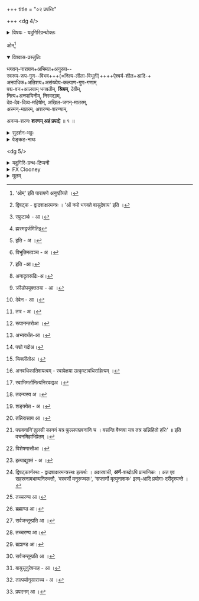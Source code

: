 +++
title = "०२ प्रपत्तिः"

+++
<dg 4/>

<details><summary>विषयः - यदुगिरिग्रन्थोक्तः</summary>

श्रीशरणागतिः
</details>

ओम्[^१_pg5]

[^१_pg5]: 'ओम्' इति पारायणे अनुष्ठीयते ।



<details open><summary>विश्वास-प्रस्तुतिः</summary>

भगवन्-नारायण+अभिमत+अनुरूप--  
स्वरूप-रूप-गुण--विभव+++(=नित्य-लीला-विभूती)++++ऐश्वर्य-शील+आदि-+  
अनवधिक+अतिशय+असंख्येय-कल्याण-गुण-गणाम्  
पद्म-वन+आलयाम् भगवतीम्, **श्रियम्**, देवीम्,  
नित्य+अनपायिनीम्, निरवद्याम्,  
देव-देव-दिव्य-महिषीम्, अखिल-जगन्-मातरम्,  
अस्मन्-मातरम्, अशरण्य-शरण्याम्,  

अनन्य-शरणः **शरणम् अहं प्रपद्ये** ॥ १ ॥  
</details>

<details><summary>सुदर्शन-भट्टः</summary>

**भगवन्-नारायण**-शब्दौ गुण-विभूति-पौष्कल्य-परौ,  
द्विषट्काष्टार्णयोर् अपि[^३_pg5] तत्-साहित्य-ज्ञान-परौ च ।  
अनुरूपेऽनभिमतिर्  
अननुरूपे चाभिमतिश्च दृश्यत इति  
तद्-व्युदासाय **अभिमतानुरूपशब्दौ** ।

[^३_pg5]: द्विषट्क - द्वादशाक्षरमन्त्रः । 'ओं नमो भगवते वासुदेवाय' इति ।

रूपानन्तर-**गुण**-शब्दः सौन्दर्यादि-परः ।  
परत्व-सौलभ्य-कोटि-निविष्ट-गुण-जात-प्रदर्शनार्थौ **ऐश्वर्य-शील-शब्दौ** ।  
**अनवधिक** इत्य्-आदि स्पष्टार्थः[^1_pg6] ।  
परत्व-सौलभ्ययोस् समाख्याः प्रमाणयति **पद्म** इत्य्-आदिभिश् चतुर्भिः पदैः ।

[^1_pg6]: स्फुटार्थः - आ।

सदाऽपराधानभिज्ञतायै **नित्यानपायिनीम्** इति पदम् ।

दौर्लभ्यरूपाऽवद्यरहिता **निरवद्या** ।

कृताऽभिषेका **महिषी** । अतः अप्रतिहत-चिकीर्षिता ।

**अखिल**-शब्दः स्वान्तर्भावपरः न ह्यस्मद्वर्जितमिति[^1_pg13] भावः । 

शरण्यं भगवन्तमलब्धवन्तः - **अशरण्याः**,  
अहमपि तेष्वेक इत्याह-अनन्य इति । 

[^1_pg13]: ह्यस्मद्वर्जमितिइ

</details>

<details><summary>वेङ्कट-नाथः</summary>

ननु 'विष्णुपत्नी', (तै.सं. ४-४-१२) 'विष्णुवल्लभा' इत्य्-आदिषु  
भास्करेण प्रभेव पत्याऽसौ निरूप्यताम् ।  
यथोक्तं ताभ्याम् एव;  
'अनन्या हि मया सीता ', (रा.यु.११८-१९)  
'अनन्या राघवेणाऽहम्' (रा. सुं. २१-१५)  
इति।

इह तु तया तन्-निरूपणे व्याख्येयस्थे  
किम् इति भगवताऽसौ +++(सह)+++ निरूप्यते ?  
प्रस्तुतोपयोगार्थम् इति ब्रूमः ।  
भगवद् अभिमतानुरूपत्वे हि तस्यास्,  
तेनेच्छा-विघाताभावात्,  
तद्+++(=लक्ष्मी)+++-विरुद्धेच्छा-विरहाच् च  
ततोऽस्मद्-इष्टं सिद्ध्येत् ।

प्रभया प्रभावत इव व्याख्येय-गतं  
तया तस्य निरूपणम् अपि श्री-वल्लभादि-व्यपदेशेन दर्शयिष्यति ।

इदञ् च परस्-पर-निरूप्यत्वम् अन्यत्राप्य् उक्तम्

> 'तद् एतत्-सूक्ष्म-मिथुनं  
परस्-पर-विचिह्नितम् ।  
आदाव् अन्योन्य-मिश्रत्वात्  
अन्योऽन्य-प्रतिपादकम्' ॥

इति ।  
आदाव् अन्योऽन्य-मिश्रत्वात्  
'शान्तानन्त' (च. श्लो. ४) इत्य्-आदि-[^1_pg5] प्रकारेण  
नित्यम् अन्योऽन्य-सम्बद्धत्वाद् इत्य् अर्थः ।  
न च परस्-पर-निरूप्यत्वे ऽन्योन्याश्रयदोषः,  
प्रभा-प्रभावतोर् इव  
प्रमाणतः प्रकारान्तरेणापि तयोर् निरूपणात् ।

अत्र द्वि-षट्काष्टाक्षर+++(=१२आक्षर-८आक्षर-मन्त्र)+++-गताभ्यां भगवन्-नारायण-शब्दाभ्यां  
'शुद्धे महा-विभूत्य्-आख्ये', (वि.पु.६-५-७२)  
'नर-सम्बन्धिनो नाराः' (अहि.सं.५२-५०)  
इत्य्-आदिभिर् निरुक्ताभ्याम्  
उभय+++(मन्त्र)+++-लिङ्गत्वम् उभय+++(मन्त्रोक्तदेव)+++-विभूतित्वञ् च[^2_pg5] ख्याप्यते।

(

> तत्र पूज्य-पदार्थोक्ति-  
परिभाषा-समन्वितः।  
शब्दोऽयं नोपचारेण +++(नारायणे)+++,  
त्व् अन्यत्र ह्य् उपचारतः॥ ७७॥
>
> उत्पत्तिं प्रलयं चैव  
भूतानाम् आगतिं गतिम्।  
वेत्ति विद्याम् अविद्यां च  
स वाच्यो भगवान् इति॥

)

भगवच्-छब्दस्य  
'उत्पत्तिं प्रलयञ्चैव' (वि.पु.६-५-७८)  
इत्य्-आदि-प्रदर्शित-क्रमेण  
'अन्यत्र ह्य् उपचारतः' (वि.पु.६-५-७८)  
इत्य् औपचारिक-प्रयोग-प्राचुर्यम् अस्ति ।

नारायण शब्दस्य तु तन् नास्ति ।  
कारण-वाक्येषु चानन्यथा-सिद्ध-निःसन्देह-विशेष-निर्धारणोपयुक्तश् चायम् ।

[^1_pg5]: इति - अ ।


[^2_pg5]: विभूतिमत्वञ्च - अ ।

> 'एको ह वै नारायण आसीन्,  
न ब्रह्मा, नेशानः' (महोपनिषत् - ७)

इत्य्-आदि-[^2_pg6] श्रुतेः ।

'सहस्रशीर्षम्' (महाना.उ.११-२५) इत्यनुवाके च  
तेनैव सर्व-पर-विद्या-वेद्य-निर्धारणम् ।  
अतस् तेनात्र विशेष्यस्य निर्देशः ।

ततश् च तद्-विशेषणतया भगवच्-छब्दो  
नात्र[^3_pg6] रूढः -  
उभय+++(मन्त्र)+++-लिङ्गत्व-व्यक्त्य्-अर्थम् एव ।

उक्त-प्रकारं भगवतः +++(लमी-नारायणात्मकं)+++ स्वरूपं  
निरतिशयानन्दतया मुक्तानां नित्यानाम् इव च  
स्वस्याप्य् अभिमतम्,  
ततोऽपि स्व-वल्लभायाः स्व-रूपादिकम्  
इत्य् अभिप्रायेण **अभिमतेत्य्** उक्तम् ।

श्रूयते हि -  
'श्रियं लोके देव-जुष्टामुदाराम्' (श्रीसू. ५) इति ।

निरवधिक क्रीडादिमता[^4_pg6] निरुपाधिक-_देवेन_[^5_pg6] भगवता  
प्रीति-विषयीकृताम् इत्य् अर्थः।

सापेक्ष-निरपेक्षयोः निरपेक्ष-सम्प्रतिपत्तेः,  
बाधकस्य चाभावाद्,  
औचित्यातिशयात्  
तथैव वेद-विद्-व्याख्यातत्वाच् च,  
_देव_-शब्दोऽत्र वासुदेवपरः ।

'देवैर् जुष्टाम्' इति तु मन्दम् ।

स्मर्यते च 'प्राणेभ्योऽपि गरीयसीम्' इति ।

> 'अस्या देव्या मनस् तस्मिन्  
तस्य चास्यां प्रतिष्ठितम् ।  
तेनेयं स च धर्मात्मा  
मुहूर्तम् अपि जीवति' ॥  
(रा. सुं. १५-५२)

इति च ।  
**अभिमतत्वे** ऽपि अननुरूपत्वम्  
**अनुरूपत्वे** ऽपि अनभिमतत्वञ् च  
लोके दृष्टम् इति  
तद्-व्यवच्छेदार्थम् उभयोक्तिः -

यथा

> 'चकर्थ यस्या भवनं भुजान्तरम्'  
> (स्तो.र. ३७)

(

> गुणेन रूपेण विलासचेष्टितैस्  
सदा तवैवोचितया तव श्रिया ॥ ३८ ॥

)

इत्य्-आदि-श्लोकयोः।


लोके केनचिद् आकारेणाभिमताऽनुरूपत्वम्  
आकारान्तरेण तद्-अभावश् च क्वचिद् दृश्यते,  
तद्-व्युदासाय **स्वरूप-रूपादि**-सर्वोक्तिः ।

[^2_pg6]: इति -आ।


[^3_pg6]: अनादृतरूढिः-अ।


[^4_pg6]: क्रीडोपयुक्ततया - आ ।


[^5_pg6]: देवेन - आ ।


###### लक्ष्मी-स्वरूपादेः भगवत्-स्वरूपाद्यानुरूप्य-स्थापनम्
अत्र तु[^6_pg6] स्वरूपस्य गुणत्वायोगात्,  
**स्वरूपं, रूपं गुणः विभवैश्वर्य-शीलाद्य्-अनवधिकातिशय-असङ्ख्येय-कल्याण-गुण-गणश्** च इति द्वन्द्वः ।


[^6_pg6]: तत्र - अ ।


<dg 6/>

**अनुरूपत्वम्** इह  
सम्बन्धे सति प्रकृष्टं सादृश्यम् ।  
यथा 'परस्परस्य सदृशौ प्रमाणेङ्गित-चेष्टितैः' (रा. बा. ४८-५) इति,

रत्न-काञ्चन-मुक्ता-प्रवालादेर् इव  
स्वसम्बन्धेन शोभातिशय-हेतुत्व-रूपम् औचित्यं वा;  
यथा

> 'अतीव रामः शुशुभे ऽतिकामया  
विभुः श्रिया विष्णुर् इवामरेश्वरः' ॥  
(रा.बा.७७-२९)

इति, यथा च

> 'तुल्य-शील-वयो-वृत्तां  
तुल्याभिजन-लक्षणाम् ।  
राघवोऽर्हति वैदेहीं  
तञ्चेऽयम् असितेक्षणा' ॥  
(रा. सुं. १६-५)

इति च ।  
अत्र वयो-लक्षणयोस् _तुल्य_-शब्दः औचित्य-परः;  
दम्पत्योर् न्यूनाधिक-वयस्कत्वात्+++(4)+++,  
स्त्री-पुंस-लक्षणानाञ् च भिन्न-प्रकारत्वात्।  
तत्-सहोक्तया शीलादिष्व् अप्य् औचित्य-पर एव -  
_तुल्य_-शब्दोक्तार्थस्य '_अर्हति_' इति समुदाय-निर्देशाच् च ।

यद् वा, अर्हत्त्वस्य साधकतया _तुल्य_-शब्देन सदृशत्वम् उच्यते ।  
वयसस् सदृशत्वं

> 'धन-कनक-द्युती युव-दशाम् अपि मुग्ध-दशाम्' (श्रीगु.र.को. ३५)

इत्युक्तम् आसन्नतरत्वम् ।

लक्षणस्य सदृशत्वं  
पति-लक्षणवत् सर्वोत्कर्ष-व्यञ्जकत्वम्;  
येन स पुरुषोत्तमः;  
सा च

> 'सर्वलक्षणसम्पन्ना  
नारीणामुत्तमोत्तमा',  
(रा.बा. १-२७)

इत्युच्यते ।

> सदा तवैवोचितया तव श्रिया (स्तो. र. ३८)

> 'आहुस् स्वैर् अनुरूप-रूप-विभवैः'  
(च.श्लो.४)

इत्य्-आदिकम् अत्रानुसन्धेयम् ।  
भगवत्-**स्वरूपादेः** एतत्-स्वरूपादीनां  
स्यथा-क्रमम् आनुरूप्यम् ऊह्यम् ।

तत्र **स्वरूपं** स्वासाधारण-धर्म-निरूप्यं धर्मि,  
तस्यानुरूप्यम्,  
'नानयोर् विद्यते परम्' (वि.पु.१-८-३५) इत्य्-आदिषु ग्राह्यम् ।

**रूपं** हि, 'हिरण्यवर्णाम्' (श्रीसू. १) इत्य्-आद्य् आम्नातम् ।  
**तस्यानुरूपत्वं** हि अति-रमणीयत्व-नित्यत्वाऽप्राकृतत्वादि विशिष्टम् अद्भुततमत्वम्,  
'नित्यैवैषा' (वि.पु. १-८-१७) इत्य् उपक्रम्य

> 'विष्णोर् देहानुरूपां वै  
करोत्य् एषाऽऽत्मनस् तनूम्'  
(वि.पु.१-९-१४५)

इति च निगमितम् ।

अत्र रूपाद् अनन्तरो[^1_pg7] **गुण**-शब्दस् सौन्दर्यादि दिव्य-विग्रह-गुण परः ।

> 'गुणाद् रूप-गुणाच् चापि  
प्रीतिर् भूयो व्यवर्धत[^2_pg7] (रा.बा.७७-२९)

इतिवत् विग्रह-गुणानां स्वरूप-गुणानाञ् च पृथङ् निर्देशः  
प्रीत्य्-अतिशय-द्योतनार्थः ।

[^1_pg7]: रूपानन्तरोआ ।

[^2_pg7]: अभ्यवर्धत-आ ।

<dg 7/>

**विभवः** -

> 'फणि-पतिश् शय्यासनं वाहनम्' (च. श्लो. २)

इत्य्-आदिभिर् उक्तं +++(नित्य-लीला-विभूतीति)+++ विभूति-द्वयम् ।  
यथोक्तम् -

> 'अस्या मम च शेषं हि  
विभूतिर् उभयात्मिका'  
(वि.सं.)

इति ।  
उक्तञ् च श्रीराममिश्रैः -

> 'उभयाधिष्ठानञ् चैकं शेषित्वम्'  
(षड्-अर्थ-सङ्क्षेपः)

इति ।  
एवं द्वयोर् विभवस्यैकत्वेऽपि  
तद्-आनुरूप्य-वचनम् अन्यूनानतिरिक्त-विभूतिमत्व-परम् ।

यद्वा, 'अर्थो विष्णुर् इयं वाणी' (वि.पु.१-८-१८) इत्य्-आदिभिः  
लौकिक-दम्पती-न्यायेन विभज्य निर्दिष्टो विभूत्य्-अंशः ।  
स्वासाधारण-विभूषणादिकञ् च **विभवः** ।


> निधिः पद्मो[^1_pg8] निधिश् शङ्खश्   
चतुर्दन्ती गजस्तथा ।  
कल्याण-सर्पः पञ्चास्यः[^2_pg8]  
शिक्षितो गृहरक्षकः ॥

इत्य्-आदि च पुराण-प्रसिद्धम् आनुरूप्यम्  
इह यथार्हं ग्राह्यम् ।

</details>

<dg 5/>

<details><summary>यदुगिरि-ग्रन्थ-टिप्पनी</summary>

**भगवच्**-छब्दस्य हेयगुण-रहितस् सन् समस्त-कल्याण-गुणाकरः इत्यर्थः ।

**ऐश्वर्ये शीले** चान्वितेन आदि-शब्देन  
परत्व-सौलभ्यौपयिक-गुण-वर्ग-द्वय-सङ्ग्रहः,

> 'सर्वैश्वर्य-गुणोपेतां  
नित्यं तद्-धर्म-धर्मिणीम्'  
(ब्रा.पु.)

इत्य्-आदिभिर् एतत्-सिद्धिः ।

अत्र परस्परेच्छा-विघाताभावाद् ऐश्वर्यम् अनुरूपम् ।  
शीलञ् च गुहादिषु रामस्येव,  
त्रिजटादिषु तस्याः प्रसिद्धम्।  
एवं पति-पारार्थ्य-युक्त--तद्-इतर-सर्व-शेषित्वान्वितानाम् अन्येषाम् अपि गुणानाम्  
आनुरूप्यं सुगमम् ।

> 'ब्रह्मेशादि-सुर-व्रजस् सदयितस् त्वद्-दास-दासीगणः ' (च. श्लो. १)

इत्युक्तेभ्यस् सातिशय-असङ्ख्यात-गुणेभ्यो व्यावृत्त्य्-अर्थम् आह  
"**अनवधिकातिशयासङ्ख्येय**" इति ।  
अनवधिकत्वम्[^१_pg8] इह  
स्वापेक्षया उत्कृष्टावधि-राहित्यम् ।

> ननु भगवत एव +ऐश्वर्यम् अनवधिकातिशयम्,  
'तमीश्वराणां परमं महेश्वरम्' (श्वे.उ.६-७),  
'सर्वेश्वरेश्वरः कृष्णः', (वि.ध.७४-४४)  
'न त्वत्-समश् चाभ्यधिकश् च दृश्यते' ( श्वे.उ.६-८)  
'न त्वत्-समो ऽस्त्य् अभ्यधिकः कुतोऽन्यः' (भ.गी.११-४३)  
इत्य्-आदिभिस् तथोक्तेः ?  
'पुम्-प्रधानेश्वरेश्वरी' (ल.स. १) इति नाम तु स्त्रीप्रत्ययानुपपत्तेः,  
श्रुत्यादिविरोधाच् च +अन्यथा नेयम् ।  
'पुम्प्रधानयोः' गो-बलीवर्द-न्यायेन  
विशेषत उक्तानां ब्रह्मादीश्वराणाञ् च भगवान् ईश्वरः, तत्पत्नी +इयम् इति,  
'पुंयोगाद् आख्यायाम्' (पा.सू. ४-१-४८) इति स्त्रीप्रत्ययोपपत्तिः ।  
पुम्प्रधाने स्व-शक्त्यैव नियच्छति ।  
ईश्वरञ्च+++(=??)+++ वाल्लभ्येनेति निर्वाहो  
विरूपः क्लिष्टश्च -  
'ईश्वरीं सर्वभूतानां' (श्रीसू. ९) इत्येतद् अप्य् एतेन गतार्थम् इति ।

अत्रोच्यते-

यद्यपि नाम्नि तथा निर्वाह,  
तथाऽपि श्रुतौ न तथा स्यात्,  
'सर्वभूतानाम्' इति षष्ठ्य्-अन्वय-वैघट्य-प्रसङ्गात् ।  
स्त्री-प्रत्ययस् तु बाहुलकेन नेयः ।

[^१_pg8]: अनवधिकातिशयत्वम् - स्वापेक्षया उत्कृष्टावधिराहित्यम् ।


[^1_pg8]: पद्मो गदोअ।


[^2_pg8]: चिक्लीतोअ ।


<dg 8/>

'अस्येशाना जगतो विष्णुपत्नी' (तै. सं. ४-४-१२) इति च मन्त्रान्तरेण उक्तम् ।  
तद् अपि हि तद्विभूतिभूतभूमिविषयत्वात् तत्पर्यवसाय्येव । श्रीवैकुण्ठगद्ये च शेषादीनामपि तदाज्ञानुविधायित्वमुक्तम्, 'शेषशेषाशनादि सर्व परिजनं भगवतस्तत्तदवस्थोचित-परिचर्यायामाज्ञापयन्त्या' (वै.ग.) इति । आहुश्च भगवद्यामुनाचार्याः - 'यस्यास्ते महिमानमात्मन इव त्वद्वल्लभोऽपि प्रभुः, नालं मातुमियत्तया निरवधिं नित्यानुकूलं स्वतः' (च.श्लो. २) इति । वेदार्थसङ्ग्रहे च उक्तं, स्वाभिमत[^1_pg9] स्वानुरूपस्वरूपरूपगुणविभवैश्वर्यशीलाद्यनवधिकमहिममहिषी' इति । उक्तञ्च श्रीवत्साङ्कमिश्रैः - 'देवि! त्वन्महिमावधिर्न हरिणा नापि त्वया ज्ञायते' (श्रीस्त. ८) इति । तदात्मजैश्च 'प्रशकनबल' - इत्यारभ्य, - 'तव भगवतश्चैते साधारणा गुणराशयः' (श्रीगु.र.को. ३२) इति । न चैतावता भगवतो निस्समाभ्यधिकत्वविरोधः, प्रत्युत तत्प्रतिष्ठापनमेव, 'ह्रीश्च ते लक्ष्मीश्च पत्न्यौ' (तै. आर. ३-१३-४१) इति श्रुतेः । न ह्येवंविधपत्नी विशिष्टत्वं कस्यचित् अन्यस्य[^2_pg9] अस्ति, येन तत्साम्यादिशङ्का स्यात् । उपबृंहितञ्च 'अप्रमेयं हि तत्तेजो यस्य सा जनकात्मजा' (रा.अर.३७-१८) इति । एवमस्याश्शीलादीनामनवधिकातिशयत्वेऽप्यविरोधः 'यथा प्रभागुणोत्कर्षे भास्करो निस्समाधिकः । श्रीमानपि तथैव स्यात्पतिः पत्नीगुणोन्नतौ ॥ ज्ञानभोगसमानत्वे नित्यमुक्तेश्वरेषु च । यथा वैषम्यनियतिस्तथैवाऽत्रेत्यनाविलम्' ॥ शास्त्रेषु बहुधा भगवद्गुणत्वादिरूपेण निर्दिष्टायास्तस्याः कैश्चिन्निर्गुण त्वादिकं शङ्क्यते[^3_pg9] इति तद्व्युदासाय[^4_pg9] कल्याणगुणोक्तिः । गुणत्वादिनिर्देशास्तु अस्या द्रव्यत्वाद्यविरोधेन अन्यपरा इति तत्र तत्र द्रष्टव्यम्। 'ततोऽवलोकिता देवाः' (वि.पु.१-९-१०६) 'त्वयाऽवलोकितस्सद्यः' (वि.पु. १-९-१३०) 'स श्लाघ्यस्स गुणी धन्यः' (वि.पु.१-९-१३१) इत्य्-आदिभिरेतदवलोकनात् क्षुद्राणामपि गुणसिद्धौ, सर्वकल्याणगुणशालित्वमस्याः कैमुत्यसिद्धम् । कल्याणत्वं मोक्षपर्यवसायितत्त्वज्ञानादिमङ्गलावहत्वं स्वयं नित्यानुकूलत्वञ्च । 'न ते वर्णयितुं शक्ता गुणान् जिह्वाऽपि वेधसः' (वि.पु.१-९-१३३) इत्याद्यभिप्रेतसर्वापरिच्छेद्यगुणानन्त्यातिशयसूचनाय **गण**-शब्दः, ऐश्वर्यादेरनेकावान्तरगुणसमुदायात्मकत्वाद्वा, 'प्रकृष्टं विज्ञानम्' (व. स्त. १५) इत्य्-आदि-न्यायात् ।

[^1_pg9]: स्वाभिमर्तानित्यनिरवद्यअ ।


[^2_pg9]: तदन्यस्य अ ।


[^3_pg9]: शङ्क्येत - अ ।


[^4_pg9]: तन्निरासाय आ ।


अथ विभूतितोऽपि मङ्गलनिर्वाहकत्वं प्रदर्शयति-पद्मवनालयाम् इति । एतेन 'पद्मे स्थितां पद्मवर्णाम्', (श्रीसू. ४) 'गन्धद्वाराम्' (श्रीसू. ९) इत्याद्याम्नातसौवर्ण्यसौगन्ध्यातिशयोऽपि सूचितः । तच्छरणवरणमन्त्रे चोक्तम् - 'तां पद्मनेमीं शरणमहं प्रपद्ये' (श्रीसू.५) इति नाभिस्थानीयकर्णिकावस्थानात्प-द्ममस्याः नेमिवद्भवति । 'पद्ममेव नेमिः - नयनसाधनं यस्यास्सा पद्मनेमी' इति केचित्, 'मातरं पद्ममालिनीम्', (श्रीसू. ११) 'आर्दां पुष्करिणीं पुष्टिं पिङ्गलां पद्ममालिनीं,' (श्रीसू.१३) 'श्रीनिलयमालाधारिणी', (श्रीमन्त्रम्) 'प्रियाणि तस्याः पुष्पाणि कमलानि विदुर्बुधाः,' (धनदीये) 'विकासिकमलस्थिता' (वि.पु.१-९-१००) इत्य्-आदि-ष्वप्यस्याः विशेषतः पद्माङ्गीकारश्रुतेः । श्रीविष्णुस्मृत्यादिषु विस्तरेणोक्तानां मङ्गल्यविभूतिभेदानाम् इयं विशेषतो देवतेति ज्ञापयितुमिह सुप्रसिद्धमुख्यमङ्गलभूतपद्मवनोदाहरणम् । 'यत्र पद्मवनानि[^१_pg10] च' इति भगवतो विशेषसन्निधिस्थाने पद्मवने तद्विग्रह इव ' असौ विशेषेण[^1_pg10] सन्निधत्ते । एतेन'साऽहं वै पङ्कजे जाता सूर्यरश्मिप्रबोधिते । भूत्यर्थं सर्वभूतानां पद्मा श्रीः पद्ममालिनी' ॥ (म.भा. शां. २२१-२०) इति श्रीवासवसंवादोक्तं सर्वभूतोज्जीवनार्थावतारसौलभ्यमपि प्रदर्शितं भवति । एवं मङ्गलगुणविभूतियोगेन निर्दोषत्वमपि सङ्कलय्याह - भगवतीम् इति । 'ज्ञानशक्तिबल' (वि.पु.६-५-७४) इत्यारभ्य 'विना हेयैर्गुणादिभिः' (वि. पु. ६-५-७५) इति हि स्मर्यते ।

[^१_pg10]: पद्मवनानि'तुलसी काननं यत्र फुल्लपद्मवनानि च । वसन्ति वैष्णवा यत्र तत्र सन्निहितो हरिः' ॥ इति वचनमिहाभिप्रेतम् ।


[^1_pg10]: विशेषणासौआ ।


###### श्री-शब्दनिर्वचनम्
अथोक्तवक्ष्यमाणसर्वातिशयस्थापिकया सुप्रसिद्धस्वासाधारणसमाख्यया सर्वसमाश्रयणीयत्वादिकमाहश्रियम् इति । एवं हि **श्री**-शब्दो निरुच्यते

शृणाति निखिलान्दोषान् श्रीणाति च गुणैर्जगत् । श्रीयते चाखिलैर्नित्यं श्रूयते च परम्पदम् ॥ (अहि.सं.५१-६५) इति । 'श्रयन्तीं श्रीयमाणाञ्च शृणन्तीं शृण्वतीमपि' । ( अहि. सं. २१-८) इति च ।अस्य च नाम्नस्सर्वप्रकारोत्कर्षज्ञापकत्वम् आहुः - 'श्रीरित्येव च नाम ते भगवति ! ब्रूमः कथं त्वां वयम्' (च.श्लो.१) इति । 'श्रीरसि यतः' (श्रीगु.र.को.२९) इति च । भगवन्नारायण-पदोक्तस्यानुरूप्यञ्च भगवतीम्, श्रियम् इति, पदाभ्यां दर्शितम् । श्रीपदनिरुक्तिभिस्संश्रित-दोषनिराकरणम्, प्राप्यरुचिप्रापकाध्य वसायादिप्रदानमुपायस्वरूपनिर्वर्तकत्वम् । 'पितेव त्वत्प्रेयान्' (श्रीगु.र.को.५२) इत्युक्तं[^1_pg11] प्रतिप्रसादजनकत्वञ्च सिद्धम् । एवमाश्रितार्थव्यापारास्तदनुगुणावतारादयश्च न कर्मकृत इत्याह-देवीम् इति। भर्तुर्लीलायामैकरस्यात्तदनुगुणव्यापारोपपत्तिरिति भावः। भगवतीमित्यादिपदत्रयेण द्विषट्कार्णस्थ[^१_pg11] भगवद्वासुदेवपदार्थानुरूप्यञ्च ज्ञाप्यते । श्रियं देवीम् इति समभिव्याहारेण, 'श्रियं देवीमुपह्वये श्रीर्मा देवी जुषताम्' । (श्रीसू. ३) 'श्रीर्देवी पयसस्तस्मादुत्थिता धृतपङ्कजा' ॥ (वि.पु.१-९-१००) इत्यादयश्श्रुतिस्मृतयः सूच्यन्ते । 'श्रियः श्रीश्च भवेदग्र्या' (रा.अयो.४४-१५) इत्याद्युक्तं पतिसम्बन्धेन द्योतमानत्वादिकमपि देवीमित्यनेन गम्यते । एवं 'क्रीडार्थमवतीर्णस्य तस्य' इत्याद्युक्तलोकानुकम्पाहेतुकावतारायाः अपि तस्याः 'पश्यतां सर्वदेवानां ययौ वक्षःस्थलं हरेः, (वि.पु.१-९-१०५) 'मया विना शुष्यति शोकदीनम्' (रा. सुं.३६-२८) इत्य्-आदिभिरागन्तुकसंश्लेष विश्लेषादिव्यपदेशात् कथमपराधभीतानां तत्तदवस्थासु तत्पुरस्कारेण भगवदाश्रयणं स्यादित्यत्राह - नित्यानपायिनीम् इति । 'श्रीवत्सवक्षा नित्यश्रीः' (रा.यु.११४-१५) 'नित्यैवैषा जगन्माता विष्णोः श्रीरनपायिनी, (वि.पु.१-८-१७) 'अन्येषु चावतारेषु विष्णोरेषाऽनपायिनी', (वि.पु.१-९-१४४) 'भगवद्वासुदेवस्य नित्यैवैषाऽनपायिनी,'

[^१_pg11]: द्विषट्कार्णस्थः - द्वादशाक्षरमन्त्रस्थः इत्यर्थः । अक्षरवाची, **अर्ण**-शब्दोऽपि प्रामाणिकः । अत एव सहस्रनामभाष्यनिरुक्तौ, 'वस्वर्णो मनुरुज्वलः', 'सप्तार्णो मृत्युनाशकः' इत्य्-आदि प्रयोगाः दरीदृश्यन्ते ।


[^1_pg11]: इत्याद्युक्तं - अ ।

[^2_pg11]: अवगम्यते - अ ।??

<dg 11/>


'महाविभूतेस्सम्पूर्णषाड्गुण्यवपुषः प्रभोः । मम सर्वात्मभूतस्य नित्यैवैषानपायिनी' ॥ (ब्रा.पु.) इत्य्-आदिभिरनयोर्न कदाचिदपि विश्लेषः । अवतारेष्वपि कदाचिद्विश्लेषशोकादेरभिनयमात्रमेव । इदञ्च श्रीमद्रामायणान्ते सूचितम्'रामस्य सव्यपार्श्वे तु पद्मा श्रीस्समवस्थिता । दक्षिणे ह्रीर्विशालाक्षी व्यवसायस्तथाग्रतः' (रा.उत्त.१०९-६) इति। एवं देवीमित्यन्तेन **व्याख्येयस्थश्री**-शब्दार्थो दर्शितः। तन्मुखेन नित्यं भगवतस्सुखप्रसादनीयत्वं व्यञ्जयितुं[^1_pg12] नित्यानपायिनीम् इत्यन्तेन तत्रत्यमतुबर्थश्चोक्तो भवति। ननु भगवतीमित्यादिभिस्स्वतो निर्दोषत्वादौ नित्यसम्बन्धे च सिद्धेऽपि स्त्रीत्वोपाधिवशात्कदाचित्पतिपारार्थ्यवैमुख्यम्, पतिप्रतिकूलाभिप्रायत्वम्, अविमृश्यकारित्वम्,नृशंसत्वम्, निग्रहरुचित्वञ्च 'शतह्रदानां लोलत्वं मत्स्यानां प्रतिकूलताम्[^2_pg12] । गरुडानिलयोश्शैघ्र्यम् अनुगच्छन्ति योषितः' ॥ (रा.अर.१३-६) 'विद्यते स्त्रीषु चापल्यं' (रा.युद्ध. १६-९) 'किं न कुर्वन्ति योषितः। इत्य्-आदिभिः प्रसिद्धं यदि स्यात्तदा कथं नित्यमशरण्यशरण्यत्वं स्यादित्यत्राहनिरवद्याम् इति । सामान्यतस्स्त्रीत्वनिबन्धनदोषवचनं क्षेत्रज्ञेष्वेव कर्मोपाधिविशेषनियतं प्रायिकञ्चेति नास्याः तत्प्रसङ्गः । उक्तञ्च तथैव, 'अनवद्याऽनवद्याङ्गी नित्यं तद्धर्मधर्मिणी' (ल.तं.१७-३१) इति । श्रीरामायणे च 'इयन्तु भवतो भार्या दोषैरेतैर्विवर्जिता' (रा. अर. १३-७) इति। किञ्च, 'आनृशस्यं परो धर्मस्त्वत्त एव मया श्रुतः' (रा. सुं. ३८-४१) इति स्मारयन्त्या नृशंसत्वप्रसङ्ग एव नास्ति । निग्रहरुचिञ्च समर्थाया एवास्या अत्यन्तापकारिष्वपि न सम्भवतीति स्ववाक्यसिद्धम्, 'असन्देशात्तु रामस्य तपसश्चानुपालनात् । न त्वां कुर्मि दशग्रीव! भस्म भस्मार्ह ! तेजसा' ॥ (रा.सुं.२७-२०) इति एतद्विभूतिभूत देवतादिषु [^3_pg12] स्वकर्म[^4_pg12] वशादीदृशदोषसम्भवेऽपि नास्याः तन्मूलभूतसङ्कल्पः ! देवदेवदिव्यमहिषीम्

[^1_pg12]: तच्चरण्य आ।


[^2_pg12]: ब्रह्माण्ड आ।


[^3_pg12]: सर्वजन्तून्प्रति आ ।


'त्वया देवि ! परित्यक्तं सकलं भुवनत्रयम् । विनष्टप्रायमभवत्त्वयेदानीं समेधितम्' ॥ (वि.पु.१-९-१२३) 'सन्त्यक्ता ये त्वयाऽमले!' (वि.पु.१-९-१२९) इत्य्-आदि-षूक्तसन्त्यागोऽप्युपेक्षामात्रम् । तच्च प्रीतिकोपविरहेणावस्थानम् । नन्वेवं भगवदभिमतत्वादिकं शरण्य[^1_pg12] त्वौपयिकं सर्वं तत्पत्न्यन्तरेऽपि स्यात् 'विष्टम्भो दिवो धरुणः पृथिव्याः' (तै.सं.४-४-१२) इत्य्-आदिभिस्तन्माहात्म्यप्रसिद्धेः, तारतम्यन्तु दुरूहम् । अतः कथम् अशरण्यशरण्यामनन्यशरण इत्युच्यते ? तत्राह - देवदेवदिव्यमहिषीम् इति । यथा मनुष्यादिभ्योऽ धिकानां ब्रह्मादिदेवानां मनुष्यस्थानीयानां सर्वप्रकारसमधिकतया भगवान् देवः, तथा ब्रह्मदिदेवपत्नीभ्यस्समधिकानां भगवत्पत्नीनामप्यसौ प्रधानतमेत्यभिप्रायेणात्र **दिव्य**-शब्दः । इयं ह्युभयाधिष्ठानैकशेषित्वसाम्राज्येन सर्वमङ्गलप्रदायित्वादिभिश्च प्रकृष्यत इति भगवच्छास्त्रे उक्तम् । तथा ब्राह्मो[^2_pg12] पुराणेऽपि'अनन्त नामधेया च शक्तिचक्रस्य नायिका' (ब्र.पु) इति । पत्न्यादिषु **शक्ति**-शब्दस्तद्विहारादिकार्योपयुक्तविशेषणत्वाभिप्रायः । तदिदं प्राधान्यं 'कृताभिषेका महिषी' (अमरः.२-६-५) इति विशेषणात् **महिषी**-शब्देनैव वा विवक्षितम् । तदा **दिव्य**-शब्दः तद्विग्रहस्य भगवद्विग्रहस्येवाप्राकृतत्वादिकं व्यनक्ति । एवं चिकीर्षितभङ्गपरिहाराय प्रत्याख्यानानर्हत्वाय च पतिवाल्लभ्यातिशय उक्तः । अथ तथाविधोत्कर्षस्वनिकर्ष-स्वापराधदर्शनजनितसाध्वसपरिहाराय प्रजावात्सल्यातिशयमाह अखिलजगन्मातरम् इति । जगच्छब्द इह चेतनपरः । 'नमामि सर्वलोकानां जननीमब्धिसम्भवाम्', (वि.पु.१-९-११७) 'त्वं माता सर्वलोकानाम्' (वि.पु.१-९-१२६) इत्य्-आदिभिरस्याश्चतुर्मुखादीन् सर्वाञ्जन्तून्प्रति[^3_pg12] मातृत्वात् लोकमातेति नाम पठ्यते । एवमुपबृंहणबलात् 'निचदेवीं

[^1_pg12]: तच्चरण्य आ।


[^2_pg12]: ब्रह्माण्ड आ।


[^3_pg12]: सर्वजन्तून्प्रति आ ।



'मातरम्' (श्रीसू. १२) इत्य्-आदि-षूक्तमस्या मातृत्वं भगवतः पितृत्वेन समानविषयम्, न हि तत् मदेकवर्जम् इदमस्या मातृत्वमित्यभिप्रायेण **अखिल**-शब्दः । तदिदं विश्वमातृत्वप्रदर्शितं निरुपाधिकवात्सल्यं 'रिपूणामपि वत्सलस्य' (रा.यु. ५०-५६) पत्युरनुरूपतमम् । तच्च हितचिन्तारहितेष्वहितचिन्तकेष्वपि कयाचिन्नयत्या कदाचित्फलति । किं पुनरिदानीं हितचिन्तोन्मुखे मयीति भावः । दुस्सहनिरन्तरापराधे दोषैकनिधौ रावणेऽपि हि सोन्मादे पुत्र इव जननीत्वेनैव जातवात्सल्या 'मित्रमौपयिकं कर्तुम्', (रा.सुं.२१-१९) 'विदितस्स हि धर्मज्ञः,' (रा. सुं. २१-२०) 'प्रसादयस्व त्वं चैनम्' (रा. सुं. २१ - २०) इत्य्-आदिभिस्सर्वाधिकं रहस्यमुपदिश्य, तद्भ्रमप्रशमने प्रयतते स्म । एवमखिलजगन्मातरमित्यन्तैः पदैश्चिकीर्षितायाः तत्प्रपत्तेरतिशयितामोघ धर्मत्वं सूचितम् । यथोक्तं काश्यपीये 'नारायणात्मिकां देवीं श्रियं त्रैलोक्यमातरम् । भजमानो महाभाग ! परमो धर्म उच्यते' ॥ (का.सं) इति । अयञ्च तदात्मकत्वव्यपदेशतत्पत्नीत्वाभिप्रायेण । अत्र 'अस्मत्स्वामिन् !' (श.ग.) इति वदस्मन्मातरमित्यपि श्रीविष्णुचित्तादयः पठन्ति, व्याचक्षते च, 'यामुनमुनि वंशजननेन' पुनश्च विशेषेण अस्मन्मातरम् इति । उक्तैस्स्वभावैस्सिद्धमपेक्षितानुगुणमाकारमाह अशरण्यशरण्याम् इति । येषां मोक्षोपायनिष्पत्तिकामानां सर्वलोकशरण्योऽपि न भवेच्छरण्यः, तेषामप्यसौ शरण्या, यथोक्तं त्रिजटया 'भर्त्सितामपि याचध्वं राक्षस्यः ! किं विवक्षया ? । राघवाद्धि भयं घोरं राक्षसानामुपस्थितम्' ॥ (रा.सुं.२७-४५) 'प्रणिपातप्रसन्ना हि मैथिली जनकात्मजा । अलमेषा परित्रातुं राक्षस्यो महतो भयात्' ॥ इति । (रा.सुं. २७-४४)

वानरपरिषदि च एतदनुवदन् वायुसूनुराह[^1_pg14]'अलमेषा परित्रातुं राघवाद्राक्षसीगणम्' ॥ (रा. सुं. ५८-८८) 'ततस्सा ह्रीमती बाला भर्तुर्विजयहर्षिता ॥ अवोचद्यदि तत्तथ्यं भवेयं शरणं हि वः' ॥ (रा. सुं. ५८-९१) इति । 'पापानां वा शुभानां वा' (रा.यु. ११६-४५) इत्यादीनि च प्रभञ्जनसुतं प्रति तद्वाक्यानि । कुपितनरसिंहसमीपागतिभीताश्च प्रजापतिप्रभृतयः तामेव विश्वमातरमाश्रित्य तत्पुरस्कारेण तमुपसेदुरिति पुराणप्रसिद्धम् । आहुश्च 'मातर्मैथिलि ! राक्षसीस्त्वयि तथैवार्द्राऽपराधास्त्वया रक्षन्त्या' (श्रीगु.र.को.५०) इत्य्-आदि । भवत्वेवमशरण्यशरण्यत्वं तस्याः भवतस्तेन किमायातमित्यत्र तदेकप्रपत्तियोग्यां स्वावस्थां दर्शयतिअनन्यशरण इति । 'अन्यच्चरणं यस्य नास्ति सोऽनन्यशरणः', शरणम् - उपायः । 'उपाये गृहरक्षित्रोः शब्दश्शरणमित्ययम् । वर्तते साम्प्रतन्त्वेष उपायार्थैकवाचकः' ॥ (अहि.सं.३७-३१) इति व्यवस्थापनात् । एवमुत्तरत्रापि द्रष्टव्यम् । उत्तमपुरुषेणैव स्वान्वये सिद्धे अहम् इत्यधिकोक्त्या स्वस्य च दुष्करोपायान्तराशक्तिस्सूच्यते । प्रपद्ये इत्यत्र यद्यपि गत्यर्थेन धातुना बुद्ध्यर्थेन सता अध्यवसायमात्रमुपस्थाप्यते, तथाऽपि प्रमाणानुसारात् **शरण**-शब्द तात्पर्याच्च[^2_pg14] प्रार्थनाद्यन्वितभरन्यासं करोमीत्युक्तं भवति । प्रार्थ्यते चानन्तरं फलविशेषः । यस्तु परस्परोपकारेण दक्षिणादानेन प्रशासनेन वा भरन्यासः, नासौ प्रपत्तिः । नन्विदं मुमुक्षोरेव, भगवद्व्यवच्छेदेन तदन्य प्रपदने[^3_pg14] तदैकान्त्यं विहन्यात्, मैवम्, यथा कर्मयोगादिकमनन्योपासनार्थतया उपादीयते, तथा अनन्यप्रपदनार्थतया उपादीयमानमिदं

[^1_pg14]: वायुसूनुरेवमाह - आ ।


[^2_pg14]: तात्पर्यानुसाराच्च - अ ।


[^3_pg14]: प्रपदनम् आ ।

<dg 14/>

तद्वदैकान्त्यमेव स्थापयति । यथा स्वाधिकारोचितपरिकरार्चने अनन्यत्वाविरोधः, तथेहापि 'आप्तो विष्णोरनाप्तश्च द्विधा परिकरस्स्मृतः । नित्यो वन्द्यो न चानित्यः कर्मवश्यो मुमुक्षुभिः' ॥ (पौ.सं.) इति चोक्तम् । एवं घटकतया वरणेऽपि न विरोधः । अन्यथा गुरुभजनतत्पुरस्कारादिकमपि विरुध्येत । अथ, 'तद्विज्ञानार्थं स गुरुमेवाभिगच्छेत्), (मुं.उ.१-२-१२) 'आचार्यमुपासीत' (आप.ध.१६-१३) इत्य्-आदिभिः तादर्थ्यात् तत्सङ्गृह्यते, इदमपि[^1_pg15] पूर्वोक्तैस्तथैवाविशेषात् । किञ्च श्रियः प्रपत्तिम्, 'चन्द्रां प्रभासाम्' (श्रीसू. ५) इति मन्त्रेणालक्ष्मीनाशनार्थम् आमनन्ति । तथा ' ॠचस्सामानि यजूंषि सा हि श्रीरमृता सताम्' (तै ब्रा. ३-७) इति । या मुमुक्षूणां मोक्षहेतुर्विद्यैव लक्ष्मीः तदभावनाशोऽनया क्रियत इति तदर्थं शरण्याभिप्रायसंवादिनी तन्महिषीप्रपत्तिः युक्तैवेति सिद्धम् । एवं सेयं[^2_pg15] साक्षात्परम्परया वा सर्वफलसाधिका । 'उदाराम्' (श्रीसू. ५) इति श्रौतं पदं ह्यनवच्छिन्नविषयम् । तच्च 'सर्वकामप्रदां रम्यां संसारार्णवतारिणीम् । क्षिप्रप्रसादिनीं लक्ष्मीं [^3_pg15] शरण्यामनुचिन्तयेत्' ॥ इत्य्-आदिभिः स्वायम्भुवादिवचनैरुपबृंहितम् ।

व्याचख्युश्च 'ऐश्वर्यमक्षरगतिं परमं पदं वा' इत्यारभ्य 'कथय कोऽयमुदारभावः' (श्रीगु.र.को.५८) इति । व्यतिरेकमुखेन चैतत् स्थिरीकृतं चतुःश्लोक्याम्

> 'श्रेयो न ह्यरविन्दलोचनमनः कान्ताप्रसादादृते । संसृत्यक्षरवैष्णवाध्वसु नृणां सम्भाव्यते कर्हिचित्' ॥ (च.श्लो.३) इति ।
</details>


<details><summary>FX Clooney</summary>

With no other help to resort to, I seek Thee, SrI Devi, full of all benovolent qualities, seated in a forest of lotus flowers: (Thou art) the refuge for all the helpless; (Thou art) my Mother, indeed the Mother of the whole world. The crowned Divine Queen of the Lord of the devAs, the pure and the unsullied, never separated from the Lord; Thyself, Thine form, its qualities, and the most wonderful, limitless innumerable collections of auspicious qualities of Thine such as, greatness, Rulership and high virtues, all to His liking and worthy of the natural form and qualities of BhagavAn nArAyaNa.
</details>


<details><summary>मूलम्</summary>

भगवन्नारायणाभिमतानुरूप स्वरूपरूप गुणविभव ऐश्वर्य शीलाद्यनवधिकातिशय असंख्येय कल्याणगुणगणां पद्मवनालयां भगवतीं श्रियं देवीं नित्यानपायिनीं निरवद्यां देवदेवदिव्यमहिषीम् अखिलजगन्मातरम् अस्मन्मातरम् अशरण्यशरण्याम् अनन्यशरणः शरणमहं प्रपद्ये ।
</details>
